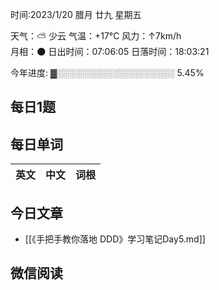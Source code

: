 

时间:2023/1/20 腊月 廿九 星期五

天气：⛅️  少云 气温：+17°C 风力：↑7km/h  
月相：🌑 日出时间：07:06:05 日落时间：18:03:21

今年进度: ▓░░░░░░░░░░░░░░░░░░░ 5.45%


## 每日1题


## 每日单词

| 英文       | 中文       |词根|
| ---------- | ---------- | ---|


## 今日文章

- [[《手把手教你落地 DDD》学习笔记Day5.md]]


## 微信阅读

<!-- start of weread -->

<!-- end of weread -->
